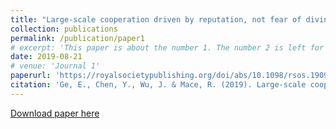 ```yaml
---
title: "Large-scale cooperation driven by reputation, not fear of divine punishment."
collection: publications
permalink: /publication/paper1
# excerpt: 'This paper is about the number 1. The number 2 is left for future work.'
date: 2019-08-21
# venue: 'Journal 1'
paperurl: 'https://royalsocietypublishing.org/doi/abs/10.1098/rsos.190991'
citation: 'Ge, E., Chen, Y., Wu, J. & Mace, R. (2019). Large-scale cooperation driven by reputation, not fear of divine punishment. Royal Society Open Science, 6, 190991.'
---
```

<!-- This paper is about the number 1. The number 2 is left for future work. -->

[Download paper here](http://shaylaYU.github.io/files/paper1.pdf)

<!-- Recommended citation: Your Name, You. (2009). "Paper Title Number 1." <i>Journal 1</i>. 1(1). -->
